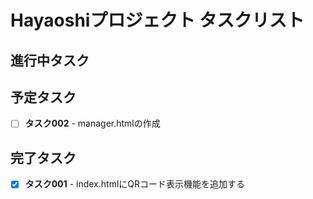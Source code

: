 # Hayaoshiプロジェクト タスクリスト

## 進行中タスク
<!-- 進行中のタスクはここに追加 -->

## 予定タスク
- [ ] **タスク002** - manager.htmlの作成

## 完了タスク
- [x] **タスク001** - index.htmlにQRコード表示機能を追加する